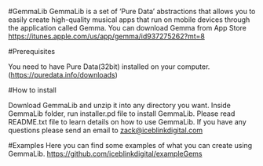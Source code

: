 #GemmaLib
GemmaLib is a set of ‘Pure Data’ abstractions that allows you to easily create high-quality musical apps that run on mobile devices through the application called Gemma. You can download Gemma from App Store https://itunes.apple.com/us/app/gemma/id937275262?mt=8

#Prerequisites

You need to have Pure Data(32bit) installed on your computer. (https://puredata.info/downloads)

#How to install

Download GemmaLib and unzip it into any directory you want.
Inside GemmaLib folder, run installer.pd file to install GemmaLib.
Please read README.txt file to learn details on how to use GemmaLib.
If you have any questions please send an email to zack@iceblinkdigital.com

#Examples
Here you can find some examples of what you can create using GemmaLib.
https://github.com/iceblinkdigital/exampleGems
